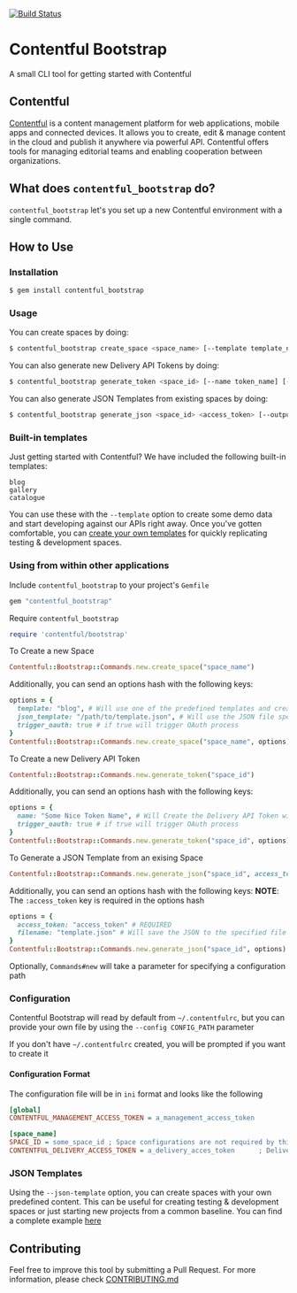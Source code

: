 [![Build Status](https://travis-ci.org/contentful-labs/contentful-bootstrap.rb.svg)](https://travis-ci.org/contentful-labs/contentful-bootstrap.rb)

# Contentful Bootstrap

A small CLI tool for getting started with Contentful

## Contentful
[Contentful](http://www.contentful.com) is a content management platform for web applications,
mobile apps and connected devices. It allows you to create, edit & manage content in the cloud
and publish it anywhere via powerful API. Contentful offers tools for managing editorial
teams and enabling cooperation between organizations.

## What does `contentful_bootstrap` do?
`contentful_bootstrap` let's you set up a new Contentful environment with a single command.

## How to Use

### Installation

```bash
$ gem install contentful_bootstrap
```

### Usage

You can create spaces by doing:

```bash
$ contentful_bootstrap create_space <space_name> [--template template_name] [--json-template template_path] [--config CONFIG_PATH]
```

You can also generate new Delivery API Tokens by doing:

```bash
$ contentful_bootstrap generate_token <space_id> [--name token_name] [--config CONFIG_PATH]
```

You can also generate JSON Templates from existing spaces by doing:

```bash
$ contentful_bootstrap generate_json <space_id> <access_token> [--output-file OUTPUT PATH]
```

### Built-in templates

Just getting started with Contentful? We have included the following built-in templates:

```
blog
gallery
catalogue
```

You can use these with the `--template` option to create some demo data and start developing
against our APIs right away. Once you've gotten comfortable, you can
[create your own templates](#json-templates) for quickly replicating testing & development spaces.

### Using from within other applications

Include `contentful_bootstrap` to your project's `Gemfile`

```ruby
gem "contentful_bootstrap"
```

Require `contentful_bootstrap`

```ruby
require 'contentful/bootstrap'
```

To Create a new Space

```ruby
Contentful::Bootstrap::Commands.new.create_space("space_name")
```

Additionally, you can send an options hash with the following keys:

```ruby
options = {
  template: "blog", # Will use one of the predefined templates and create Content Types, Assets and Entries
  json_template: "/path/to/template.json", # Will use the JSON file specified as a Template
  trigger_oauth: true # if true will trigger OAuth process
}
Contentful::Bootstrap::Commands.new.create_space("space_name", options)
```

To Create a new Delivery API Token

```ruby
Contentful::Bootstrap::Commands.new.generate_token("space_id")
```

Additionally, you can send an options hash with the following keys:

```ruby
options = {
  name: "Some Nice Token Name", # Will Create the Delivery API Token with the specified name
  trigger_oauth: true # if true will trigger OAuth process
}
Contentful::Bootstrap::Commands.new.generate_token("space_id", options)
```

To Generate a JSON Template from an exising Space

```ruby
Contentful::Bootstrap::Commands.new.generate_json("space_id", access_token: "access_token")
```

Additionally, you can send an options hash with the following keys:
**NOTE**: The `:access_token` key is required in the options hash

```ruby
options = {
  access_token: "access_token" # REQUIRED
  filename: "template.json" # Will save the JSON to the specified file
}
Contentful::Bootstrap::Commands.new.generate_json("space_id", options)
```

Optionally, `Commands#new` will take a parameter for specifying a configuration path

### Configuration

Contentful Bootstrap will read by default from `~/.contentfulrc`, but you can provide your own
file by using the `--config CONFIG_PATH` parameter

If you don't have `~/.contentfulrc` created, you will be prompted if you want to create it

#### Configuration Format

The configuration file will be in `ini` format and looks like the following

```ini
[global]
CONTENTFUL_MANAGEMENT_ACCESS_TOKEN = a_management_access_token

[space_name]
SPACE_ID = some_space_id ; Space configurations are not required by this tool, but can be generated by it
CONTENTFUL_DELIVERY_ACCESS_TOKEN = a_delivery_acces_token      ; Delivery Access Token is not required for this tool, but can be generated by it
```

### JSON Templates

Using the `--json-template` option, you can create spaces with your own predefined content.
This can be useful for creating testing & development spaces or just starting new projects from
a common baseline. You can find a complete example [here](./examples/templates/catalogue.json)

## Contributing

Feel free to improve this tool by submitting a Pull Request. For more information,
please check [CONTRIBUTING.md](./CONTRIBUTING.md)

